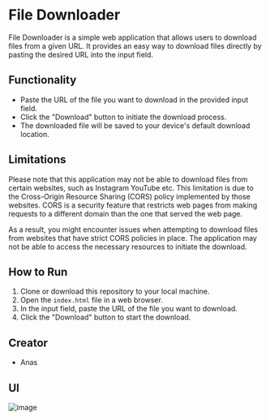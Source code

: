 # File Downloader

File Downloader is a simple web application that allows users to download files from a given URL. It provides an easy way to download files directly by pasting the desired URL into the input field.

## Functionality

- Paste the URL of the file you want to download in the provided input field.
- Click the "Download" button to initiate the download process.
- The downloaded file will be saved to your device's default download location.

## Limitations

Please note that this application may not be able to download files from certain websites, such as Instagram YouTube etc. This limitation is due to the Cross-Origin Resource Sharing (CORS) policy implemented by those websites. CORS is a security feature that restricts web pages from making requests to a different domain than the one that served the web page.

As a result, you might encounter issues when attempting to download files from websites that have strict CORS policies in place. The application may not be able to access the necessary resources to initiate the download.

## How to Run

1. Clone or download this repository to your local machine.
2. Open the `index.html` file in a web browser.
3. In the input field, paste the URL of the file you want to download.
4. Click the "Download" button to start the download.

## Creator

- Anas

## UI

![image](https://github.com/Anasdevs/File-Downloader/assets/68700511/e9c83585-d92c-4b48-a3a9-64b0bd530654)
